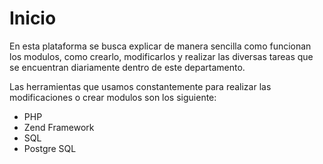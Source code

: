 # Inicio

En esta plataforma se busca explicar de manera sencilla como funcionan los modulos, como crearlo, modificarlos
y realizar las diversas tareas que se encuentran diariamente dentro de este departamento.

Las herramientas que usamos constantemente para realizar las modificaciones o crear modulos son los siguiente:

- PHP
- Zend Framework
- SQL
- Postgre SQL